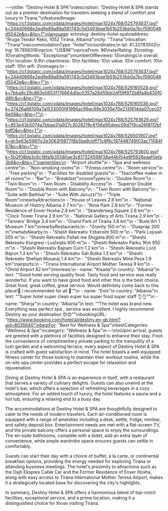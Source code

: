 ---\ntitle: "Destiny Hotel & SPA"\ndescription: "Destiny Hotel & SPA stands out as a premier destination for travelers seeking a blend of comfort and luxury in Tirana."\nfeaturedImage: "https://cf.bstatic.com/xdata/images/hotel/max1024x768/525793637.jpg?k=244d0668e2ed9e89a89a591743c5d3493bee1b51b253bb0a7bcf590046d5042e&o=&hp=1"\nlanguage: en\nslug: destiny-hotel-spa\naddress: "Rruga Teodor Keko, 1052 Tirana, Albania"\ncity: "Tirana"\nlocation: "Tirana"\naccommodationType: "hotel"\ncoordinates:\n  lat: 41.32783502\n  lng: 19.7856316\nprice: "US$96"\npriceFrom: 96\nstarRating: 3\nrating: 10\nratingWords: "Exceptional"\nnumberOfReviews: 15\nratings:\n  overall: 10\n  location: 9.9\n  cleanliness: 10\n  facilities: 10\n  value: 10\n  comfort: 10\n  staff: 10\n  wifi: 0\nimages:\n  - "https://cf.bstatic.com/xdata/images/hotel/max1024x768/525793637.jpg?k=244d0668e2ed9e89a89a591743c5d3493bee1b51b253bb0a7bcf590046d5042e&o=&hp=1"\n  - "https://cf.bstatic.com/xdata/images/hotel/max1024x768/526160529.jpg?k=7bba8c29c863e0653f176664dfac0357a28d10bb2df59f972b8fa4b430f048fc&o=&hp=1"\n  - "https://cf.bstatic.com/xdata/images/hotel/max1024x768/526160536.jpg?k=37426a66109a7a1533000f41996ac99ac69e3035e70e213f614da07cec076e06&o=&hp=1"\n  - "https://cf.bstatic.com/xdata/images/hotel/max1024x768/525793629.jpg?k=853e43b5074a7bbae31a927c3028218c6156e95deec09d7f9ca26f8112bfbdf0&o=&hp=1"\n  - "https://cf.bstatic.com/xdata/images/hotel/max1024x768/526501907.jpg?k=dc5e63e59811c2e3063f9877f8b5ba9cbff71c8f6c187448749f03ac71084f67&o=&hp=1"\n  - "https://cf.bstatic.com/xdata/images/hotel/max1024x768/525793600.jpg?k=5b2f08bb3c6c18fa1b35580ae3c817324598f38a44b154e9f5928eaaf0efa3b8&o=&hp=1"\namenities:\n  - "Airport shuttle"\n  - "Spa and wellness centre"\n  - "Non-smoking rooms"\n  - "Fitness centre"\n  - "Room service"\n  - "Free parking"\n  - "Facilities for disabled guests"\n  - "Tea/coffee maker in all rooms"\n  - "Bar"\n  - "Breakfast"\nroomTypes:\n  - "Double Room"\n  - "Twin Room"\n  - "Twin Room - Disability Access"\n  - "Superior Double Room"\n  - "Double Room with Balcony"\n  - "Twin Room with Balcony"\n  - "Suite with Bathtub"\n  - "Suite With Jacuzzi"\n  - "Triple Room"\nnearbyAttractions:\n  - "House of Leaves 2.6 km"\n  - "National Museum of History Albania 2.7 km"\n  - "Rinia Park 2.8 km"\n  - "Former Residence of Enver Hoxha 2.8 km"\n  - "Skanderbeg Square 2.8 km"\n  - "Clock Tower Tirana 2.9 km"\n  - "National Gallery of Arts Tirana 2.9 km"\n  - "Tanners' Bridge 3.4 km"\n  - "Grand Park of Tirana 3.8 km"\n  - "Bunk'Art 1 Museum 7 km"\nnearbyRestaurants:\n  - "Gravity 150 m"\n  - "Duaprap 200 m"\nwhatsNearby:\n  - "Shesh Rekreativ Yzberisht 500 m"\n  - "Park Lojrash 550 m"\n  - "Sheshi Rekreativ Pallati me Shigjeta 800 m"\n  - "Sheshi Rekreativ Kongresi i Lushnjës 900 m"\n  - "Sheshi Rekreativ Parku 1Km 950 m"\n  - "Sheshi Rekreativ Bajram Curri 1.2 km"\n  - "Sheshi Rekreativ Lord Bajron 1.3 km"\n  - "Sheshi Rekreativ Sali Butka 1.3 km"\n  - "Sheshi Rekreativ Shefqet Musaraj 1.4 km"\n  - "Sheshi Rekreativ Mine Peza 1.9 km"\nairports:\n  - "Tirana International Airport Mother Teresa 9 km"\n  - "Ohrid Airport 82 km"\nreviews:\n  - name: "Kisada"\n    country: "Albania"\n    text: "“Good hotel serving quality food. Tasty food and service was really wonderful. If you want to have good food and other this is the best choice.
Great food, great coffee, great service.
Would definitely come back to this place!🥰
I recommended for all.🤩”"\n  - name: "Enis"\n    country: "Albania"\n    text: "“Super hotel super clean super lux super food super staff 👌👌”"\n  - name: "Sherja"\n    country: "Albania"\n    text: "“The hotel was brand new. Everything was perfect spa , service was excellent. I highly recommend Destiny as your destination 😍😍”"\nbookingURL: "https://www.booking.com/hotel/al/destiny.en-gb.html?aid=8035640"\nbestFor: "Best for Wellness & Spa"\nbestCategories: "Wellness & Spa"\ncategory: "Wellness & Spa"\n---\n\nUpon arrival, guests are greeted with a plethora of facilities designed to enhance their stay. From the convenience of complimentary private parking to the tranquility of a lush garden and a welcoming terrace, every aspect of Destiny Hotel & SPA is crafted with guest satisfaction in mind. The hotel boasts a well-equipped fitness center for those looking to maintain their workout routine, while the on-site spa center provides a perfect escape for relaxation and rejuvenation.

Dining at Destiny Hotel & SPA is an experience in itself, with a restaurant that serves a variety of culinary delights. Guests can also unwind at the hotel's bar, which offers a selection of refreshing beverages in a cozy atmosphere. For an added touch of luxury, the hotel features a sauna and a hot tub, ensuring a relaxing end to a busy day.

The accommodations at Destiny Hotel & SPA are thoughtfully designed to cater to the needs of modern travelers. Each air-conditioned room is equipped with a range of amenities including a desk, kettle, fridge, minibar, and safety deposit box. Entertainment needs are met with a flat-screen TV, and the private balcony offers a personal space to enjoy the surroundings. The en-suite bathrooms, complete with a bidet, add an extra layer of convenience, while ample wardrobe space ensures guests can settle in comfortably.

Guests can start their day with a choice of buffet, à la carte, or continental breakfast options, providing the energy needed for exploring Tirana or attending business meetings. The hotel's proximity to attractions such as the Dajti Ekspres Cable Car and the Former Residence of Enver Hoxha, along with easy access to Tirana International Mother Teresa Airport, makes it a strategically located base for discovering the city's highlights.

In summary, Destiny Hotel & SPA offers a harmonious blend of top-notch facilities, exceptional service, and a prime location, making it a distinguished choice for those visiting Tirana.